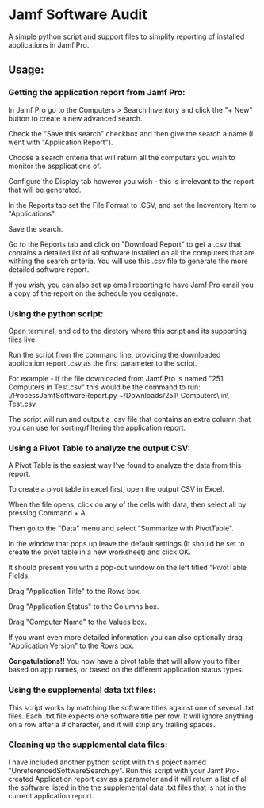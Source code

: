 # Jamf Software Audit

A simple python script and support files to simplify reporting of installed applications in Jamf Pro.

## Usage:

### Getting the application report from Jamf Pro:

In Jamf Pro go to the Computers > Search Inventory and click the "+ New" button to create a new advanced search.

Check the "Save this search" checkbox and then give the search a name (I went with "Application Report").

Choose a search criteria that will return all the computers you wish to monitor the aspplications of.

Configure the Display tab however you wish - this is irrelevant to the report that will be generated.

In the Reports tab set the File Format to .CSV, and set the Incventory Item to "Applications".

Save the search.

Go to the Reports tab and click on "Download Report" to get a .csv that contains a detailed list of all software installed on all the computers that are withing the search criteria.
You will use this .csv file to generate the more detailed software report.

If you wish, you can also set up email reporting to have Jamf Pro email you a copy of the report on the schedule you designate.

### Using the python script:

Open terminal, and cd to the diretory where this script and its supporting files live.

Run the script from the command line, providing the downloaded application report .csv as the first parameter to the script.

For example - if the file downloaded from Jamf Pro is named "251 Computers in Test.csv" this would be the command to run:
./ProcessJamfSoftwareReport.py ~/Downloads/251\ Computers\ in\ Test.csv

The script will run and output a .csv file that contains an extra column that you can use for sorting/filtering the application report.

### Using a Pivot Table to analyze the output CSV:

A Pivot Table is the easiest way I've found to analyze the data from this report. 

To create a pivot table in excel first, open the output CSV in Excel. 

When the file opens, click on any of the cells with data, then select all by pressing Command + A. 

Then go to the "Data" menu and select "Summarize with PivotTable". 

In the window that pops up leave the default settings (It should be set to create the pivot table in a new worksheet) and click OK.

It should present you with a pop-out window on the left titled "PivotTable Fields.

Drag "Application Title" to the Rows box.

Drag "Application Status" to the Columns box.

Drag "Computer Name" to the Values box.

If you want even more detailed information you can also optionally drag "Application Version" to the Rows box.

**Congatulations!!** You now have a pivot table that will allow you to filter based on app names, or based on the different application status types.

### Using the supplemental data txt files:

This script works by matching the software titles against one of several .txt files. Each .txt file expects one software title per row. It will ignore anything on a row after a # character, and it will strip any trailing spaces.

### Cleaning up the supplemental data files:

I have included another python script with this poject named "UnreferencedSoftwareSearch.py". Run this script with your Jamf Pro-created Application report csv as a parameter and it will return a list of all the software listed in the the supplemental data .txt files that is not in the current application report.







